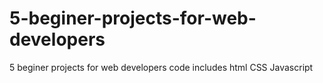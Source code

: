 # 5-beginer-projects-for-web-developers
5 beginer projects for web developers
code includes html CSS Javascript
